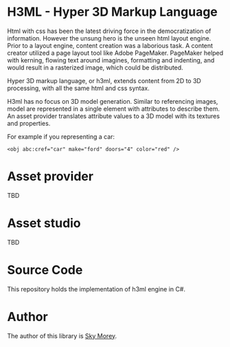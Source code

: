 # H3ML - Hyper 3D Markup Language

Html with css has been the latest driving force in the democratization of information. However the unsung hero is the unseen html layout engine. Prior to a layout engine, content creation was a laborious task. A content creator utilized a page layout tool like Adobe PageMaker. PageMaker helped with kerning, flowing text around imagines, formatting and indenting, and would result in a rasterized image, which could be distributed.

Hyper 3D markup language, or h3ml, extends content from 2D to 3D processing, with all the same html and css syntax. 

H3ml has no focus on 3D model generation. Similar to referencing images, model are represented in a single element with attributes to describe them. An asset provider translates attribute values to a 3D model with its textures and properties.

For example if you representing a car:
```
<obj abc:cref="car" make="ford" doors="4" color="red" />
```

# Asset provider
TBD

# Asset studio
TBD

# Source Code

This repository holds the implementation of h3ml engine in C#.

# Author

The author of this library is [Sky Morey](https://www.linkedin.com/in/sky-morey/).
